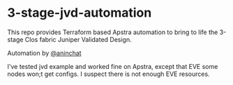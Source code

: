 # 3-stage-jvd-automation
This repo provides Terraform based Apstra automation to bring to life the 3-stage Clos fabric Juniper Validated Design.

Automation by [@aninchat](https://github.com/aninchat/3-stage-jvd-automation/commits?author=aninchat)

I've tested jvd example and worked fine on Apstra, except that EVE some nodes won;t get configs. I suspect there is not enough EVE resources.